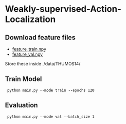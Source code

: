 # Weakly-supervised-Action-Localization

## Download feature files
- [feature_train.npy](https://drive.google.com/uc?export=download&id=15qQIX7EJXmbtZr__U6msnBIzjzAH7ISc)
- [feature_val.npy](https://drive.google.com/uc?export=download&id=1YZcpmHdbiguxNNsZppIj456b3_7Y3a9W)

Store these inside ./data/THUMOS14/

## Train Model
``` python main.py --mode train --epochs 120```

## Evaluation
``` python main.py --mode val --batch_size 1```
